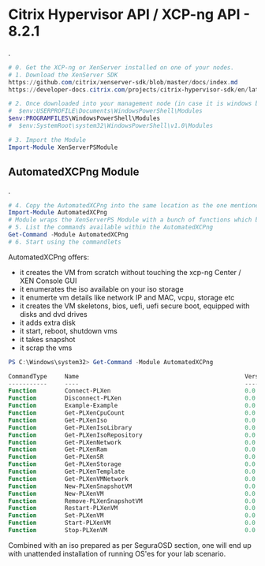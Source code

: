 # Citrix Hypervisor API / XCP-ng API - 8.2.1

.

```powershell
# 0. Get the XCP-ng or XenServer installed on one of your nodes.
# 1. Download the XenServer SDK
https://github.com/citrix/xenserver-sdk/blob/master/docs/index.md
https://developer-docs.citrix.com/projects/citrix-hypervisor-sdk/en/latest/

# 2. Once downloaded into your management node (in case it is windows based) extract zip file
#  $env:USERPROFILE\Documents\WindowsPowerShell\Modules
$env:PROGRAMFILES\WindowsPowerShell\Modules
#  $env:SystemRoot\system32\WindowsPowerShell\v1.0\Modules

# 3. Import the Module
Import-Module XenServerPSModule

```

## AutomatedXCPng Module

.

```powershell
# 4. Copy the AutomatedXCPng into the same location as the one mentioned for XenServerPSModule
Import-Module AutomatedXCPng
# Module wraps the XenServerPS Module with a bunch of functions which brings the functionality towards VM's provisioning
# 5. List the commands available within the AutomatedXCPng
Get-Command -Module AutomatedXCPng
# 6. Start using the commandlets

```

AutomatedXCPng offers:

* it creates the VM from scratch without touching the xcp-ng Center / XEN Console GUI
* it enumerates the iso available on your iso storage
* it enumerte vm details like network IP and MAC, vcpu, storage etc
* it creates the VM skeletons, bios, uefi, uefi secure boot, equipped with disks and dvd drives
* it adds extra disk
* it start, reboot, shutdown vms
* it takes snapshot
* it scrap the vms

```powershell
PS C:\Windows\system32> Get-Command -Module AutomatedXCPng

CommandType     Name                                               Version    Source
-----------     ----                                               -------    ------
Function        Connect-PLXen                                      0.0        AutomatedXCPng
Function        Disconnect-PLXen                                   0.0        AutomatedXCPng
Function        Example-Example                                    0.0        AutomatedXCPng
Function        Get-PLXenCpuCount                                  0.0        AutomatedXCPng
Function        Get-PLXenIso                                       0.0        AutomatedXCPng
Function        Get-PLXenIsoLibrary                                0.0        AutomatedXCPng
Function        Get-PLXenIsoRepository                             0.0        AutomatedXCPng
Function        Get-PLXenNetwork                                   0.0        AutomatedXCPng
Function        Get-PLXenRam                                       0.0        AutomatedXCPng
Function        Get-PLXenSR                                        0.0        AutomatedXCPng
Function        Get-PLXenStorage                                   0.0        AutomatedXCPng
Function        Get-PLXenTemplate                                  0.0        AutomatedXCPng
Function        Get-PLXenVMNetwork                                 0.0        AutomatedXCPng
Function        New-PLXenSnapshotVM                                0.0        AutomatedXCPng
Function        New-PLXenVM                                        0.0        AutomatedXCPng
Function        Remove-PLXenSnapshotVM                             0.0        AutomatedXCPng
Function        Restart-PLXenVM                                    0.0        AutomatedXCPng
Function        Set-PLXenVM                                        0.0        AutomatedXCPng
Function        Start-PLXenVM                                      0.0        AutomatedXCPng
Function        Stop-PLXenVM                                       0.0        AutomatedXCPng
```

Combined with an iso prepared as per SeguraOSD section, one will end up with unattended installation of running OS'es for your lab scenario.
